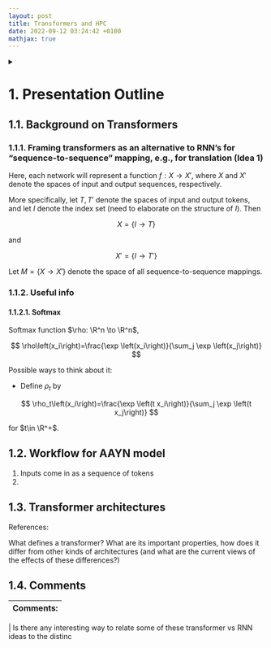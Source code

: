 ```yaml
---
layout: post
title: Transformers and HPC
date: 2022-09-12 03:24:42 +0100
mathjax: true
---
```


<details>
  <summary>
  </summary>

- [1. Presentation Outline](#1-presentation-outline)
  - [1.1. Background on Transformers](#11-background-on-transformers)
    - [1.1.1. Framing transformers as an alternative to RNN’s for “sequence-to-sequence” mapping, e.g., for translation (Idea 1)](#111-framing-transformers-as-an-alternative-to-rnns-for-sequence-to-sequence-mapping-eg-for-translation-idea-1)
    - [1.1.2. Useful info](#112-useful-info)
      - [1.1.2.1. Softmax](#1121-softmax)
  - [1.2. Workflow for AAYN model](#12-workflow-for-aayn-model)
  - [1.3. Transformer architectures](#13-transformer-architectures)
  - [1.4. Comments](#14-comments)

</details>

# 1. Presentation Outline

## 1.1. Background on Transformers

### 1.1.1. Framing transformers as an alternative to RNN’s for “sequence-to-sequence” mapping, e.g., for translation (Idea 1)

Here, each network will represent a function $f: X \to X'$, where $X$ and $X'$ denote the spaces of input and output sequences, respectively.

More specifically, let $T, T'$ denote the spaces of input and output tokens, and let $I$ denote the index set (need to elaborate on the structure of $I$). Then

$$
X = \{I \to T\}
$$

and

$$
X' = \{I \to T'\}
$$

Let $M = \{X \to X'\}$ denote the space of all sequence-to-sequence mappings.

### 1.1.2. Useful info

#### 1.1.2.1. Softmax

Softmax function $\rho: \R^n \to \R^n$,

$$
\rho\left(x_i\right)=\frac{\exp \left(x_i\right)}{\sum_j \exp \left(x_j\right)}
$$

Possible ways to think about it:

- Define $\rho_t$ by

$$
\rho_t\left(x_i\right)=\frac{\exp \left(t x_i\right)}{\sum_j \exp \left(t x_j\right)}
$$

for $t\in \R^+$.

## 1.2. Workflow for AAYN model

1. Inputs come in as a sequence of tokens
2.

## 1.3. Transformer architectures

References:

What defines a transformer? What are its important properties, how does it differ from other kinds of architectures (and what are the current views of the effects of these differences?)

## 1.4. Comments

| Comments: |
| --------- |


| Is there any interesting way to relate some of these transformer vs RNN ideas to the distinc
